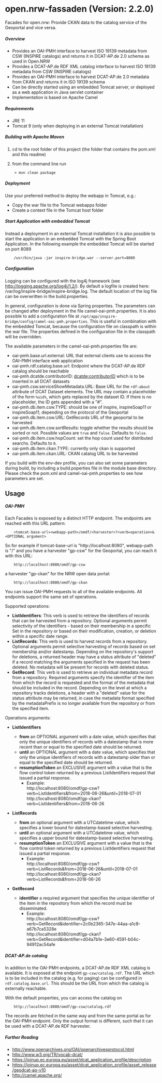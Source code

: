 # open.nrw-fassaden (Version: 2.2.0)
Facades for open.nrw: Provide CKAN data to the catalog service of the Geoportal and vice versa.

##### Overview

* Provides an OAI-PMH interface to harvest ISO 19139 metadata from CSW (INSPIRE catalogs) and returns it in DCAT-AP.de 2.0 schema as used in Open.NRW
* Provides a DCAT-AP.de RDF XML catalog interface to harvest ISO 19139 metadata from CSW (INSPIRE catalogs)
* Provides an OAI-PMH interface to harvest DCAT-AP.de 2.0 metadata from CKAN and returns it in ISO 19139 schema
* Can be directly started using an embedded Tomcat server, or deployed as a web application in Java servlet container
* Implementation is based on Apache Camel

##### Requirements

* JRE 11
* Tomcat 9 (only when deploying in an external Tomcat installation)

##### Building with Apache Maven

1. cd to the root folder of this project (the folder that contains the pom.xml and this readme)
2. from the command line run

        > mvn clean package

##### Deployment

Use your preferred method to deploy the webapp in Tomcat, e.g.:

* Copy the war file to the Tomcat webapps folder
* Create a context file in the Tomcat host folder

##### Start Application with embedded Tomcat

Instead a deployment in an external Tomcat installation it is also possible to start the application in an embedded Tomcat with the Spring Boot Application. In the following example the embedded Tomcat will be started on port 8089

        /usr/bin/java -jar inspire-bridge.war --server.port=8089

##### Configuration

Logging can be configured with the log4j framework (see http://logging.apache.org/log4j/1.2/).
By default a logfile is created here: /var/log/inspire-bridge/inspire-bridge.log.
The default location of the log file can be overwritten in the build.properties.

In general, configuration is done via Spring properties. The parameters can be changed after deployment in the file camel-oai-pmh.properties. It is also possible to add a configuration file at `/opt/app/inspire-bridge/config/camel-oai-pmh.properties`. This is useful in combination with the embedded Tomcat, because the configuration file on classpath is within the war file. The properties defined in the configuration file in the classpath will be overridden.

The available parameters in the camel-oai-pmh.properties file are:

* oai-pmh.base.url.external: URL that external clients use to access the OAI-PMH interface web application
* oai-pmh.rdf.catalog.base.url: Endpoint where the DCAT-AP.de RDF catalog should be reachable
* oai-pmh.dcatde.contributorID: [dcatde:contributorID](https://www.dcat-ap.de/def/contributors/) which is to be inserted in all DCAT datasets
* oai-pmh.csw.serviceShowMetadata.URL: Base URL for the `rdf:about` attribute of DCAT Dataset elements. The URL may contain a placeholder of the form `%uid%`, which gets replaced by the dataset ID. If there is no placeholder, the ID gets appended with a "#".
* oai-pmh.db.item.csw.TYPE: should be one of inspire, inspireSoap11 or inspireSoap11, depending on the protocol of the Geoportal
* oai-pmh.db.item.csw.URL: GetRecords URL of the geoportal to be harvested
* oai-pmh.db.item.csw.sortResults: toggle whether the results should be sorted or not. Possible values are `true` and `false`. Defaults to `false`.
* oai-pmh.db.item.csw.hopCount: set the hop count used for distributed searchs. Defaults to `0`.
* oai-pmh.db.item.ckan.TYPE: currently only ckan is supported
* oai-pmh.db.item.ckan.URL: CKAN catalog URL to be harvested

If you build with the env-dev profile, you can also set some parameters during build, by including a build.poperties
file in the module base directory. Please check the pom.xml and camel-oai-pmh.properties
to see how parameters are set.

## Usage

##### OAI-PMH

Each Facades is exposed by a distinct HTTP endpoint. The endpoints are reached with this URL pattern:

        <tomcat-base-url><webapp-path>/omdf/<harvester>?<verb=operation>&<OPTIONAL argument>

So for example if tomcat-base-url is "http://localhost:8080", webapp-path is "/" and
you have a harvester "gp-csw" for the Geoportal, you can reach it with this URL:

        http://localhost:8080/omdf/gp-csw

a harvester "gp-ckan" for the NRW open data portal:

        http://localhost:8080/omdf/gp-ckan

You can issue OAI-PMH requests to all of the available endpoints. All endpoints support the same set of operations.

Supported operations:
* <b>ListIdentifiers</b>: This verb is used to retrieve the identifiers of records that can be harvested from a repository.  Optional arguments permit selectivity of the identifiers - based on their membership in a specific Set in the repository or based on their modification, creation, or deletion within a specific date range.
* <b>ListRecords</b>: This verb is used to harvest records from a repository. Optional arguments permit selective harvesting of records based on set membership and/or datestamp. Depending on the repository's support for deletions, a returned header may have a status attribute of "deleted" if a record matching the arguments specified in the request has been deleted. No metadata will be present for records with deleted status.
* <b>GetRecord</b>: This verb is used to retrieve an individual metadata record from a repository. Required arguments specify the identifier of the item from which the record is requested and the format of the metadata that should be included in the record. Depending on the level at which a repository tracks deletions, a header with a "deleted" value for the status attribute may be returned, in case the metadata format specified by the metadataPrefix is no longer available from the repository or from the specified item.

Operations arguments:
* <b>ListIdentifiers</b>
    * <b>from</b> an OPTIONAL argument with a date value, which specifies that only the unique identifiers of records with a datestamp that is more recent than or equal to the specified date should be returned.
    * <b>until</b> an OPTIONAL argument with a date value, which specifies that only the unique identifiers of records with a datestamp older than or equal to the specified date should be returned.
    * <b>resumptionToken</b> an EXCLUSIVE argument with a value that is the flow control token returned by a previous ListIdentifiers request that issued a partial response.
        * Example:<br>
                http://localhost:8080/omdf/gp-csw?verb=ListIdentifiers&from=2018-06-26&until=2018-07-01<br>
                http://localhost:8080/omdf/gp-ckan?verb=ListIdentifiers&from=2018-06-26

* <b>ListRecords</b>
    * <b>from</b> an optional argument with a UTCdatetime value, which specifies a lower bound for datestamp-based selective harvesting.
    * <b>until</b> an optional argument with a UTCdatetime value, which specifies a upper bound for datestamp-based selective harvesting.
    * <b>resumptionToken</b> an EXCLUSIVE argument with a value that is the flow control token returned by a previous ListIdentifiers request that issued a partial response.
        * Example:<br>
                http://localhost:8080/omdf/gp-csw?verb=ListRecords&from=2018-06-26&until=2018-07-01<br>
                http://localhost:8080/omdf/gp-ckan?verb=ListRecords&from=2018-06-26

* <b>GetRecord</b>
    * <b>identifier</b> a required argument that specifies the unique identifier of the item in the repository from which the record must be disseminated.
        * Example:<br>
                http://localhost:8080/omdf/gp-csw?verb=GetRecord&identifier=2c0b2365-347e-44aa-a1c8-a67b7ca5328e<br>
                http://localhost:8080/omdf/gp-ckan?verb=GetRecord&identifier=d04a7b1e-3e60-4591-b04c-94912ac54afe

##### DCAT-AP.de catalog

In addition to the OAI-PMH endpoints, a DCAT-AP.de RDF XML catalog is available. It is exposed at the endpoint `gp-csw/catalog.rdf`. The URL which is to be included in the catalog (e.g. for paging) can be configured in `rdf.catalog.base.url`. This should be the URL from which the catalog is externally reachable.

With the default properties, you can access the catalog on

        http://localhost:8080/omdf/gp-csw/catalog.rdf

The records are fetched in the same way and from the same portal as for the OAI-PMH endpoint. Only the output format is
different, such that it can be used with a DCAT-AP.de RDF harvester.

##### Further Reading

* http://www.openarchives.org/OAI/openarchivesprotocol.html
* http://www.w3.org/TR/vocab-dcat/
* https://joinup.ec.europa.eu/asset/dcat_application_profile/description
* https://joinup.ec.europa.eu/asset/dcat_application_profile/asset_release/geodcat-ap-v10
* http://camel.apache.org/

